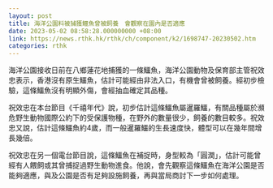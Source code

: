 ```yaml
---
layout: post
title: 海洋公園料被捕獲鱷魚曾被飼養　會觀察在園內是否適應
date: 2023-05-02 08:58:28.000000000 +08:00
link: https://news.rthk.hk/rthk/ch/component/k2/1698747-20230502.htm
categories: rthk
---
```


海洋公園接收日前在八鄉蓮花地捕獲的一條鱷魚，海洋公園動物及保育部主管祝效忠表示，香港沒有原生鱷魚，估計可能經由非法入口，有機會曾被飼養。經初步檢驗，這條鱷魚沒有明顯外傷，會經抽血確定其品種。

祝效忠在本台節目《千禧年代》說，初步估計這條鱷魚屬暹羅鱷，有關品種屬於瀕危野生動物國際公約下的受保護物種，在野外的數量很少，飼養的數目較多。祝效忠又說，估計這條鱷魚約4歲，而一般暹羅鱷的生長速度快，體型可以在幾年間增長幾倍。

祝效忠在另一個電台節目說，這條鱷魚在補捉時，身型較為「圓潤」，估計可能曾經有人餵飼或其曾捕捉過野生動物進食。他說，會先觀察這條鱷魚在海洋公園是否能夠適應，與及公園是否有足夠設施飼養，再與當局商討下一步如何處理。
